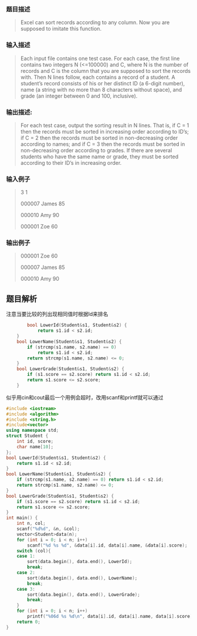 ### 题目描述
> Excel can sort records according to any column. Now you are supposed to imitate this function.

### 输入描述

> Each input file contains one test case. For each case, the first line contains two integers N (<=100000) and C, where N is the number of records and C is the column that you are supposed to sort the records with. Then N lines follow, each contains a record of a student. A student’s record consists of his or her distinct ID (a 6-digit number), name (a string with no more than 8 characters without space), and grade (an integer between 0 and 100, inclusive).

### 输出描述:
> For each test case, output the sorting result in N lines. That is, if C = 1 then the records must be sorted in increasing order according to ID’s; if C = 2 then the records must be sorted in non-decreasing order according to names; and if C = 3 then the records must be sorted in non-decreasing order according to grades. If there are several students who have the same name or grade, they must be sorted according to their ID’s in increasing order.

### 输入例子
> 3 1
> 
> 000007 James 85
> 
> 000010 Amy 90
> 
> 000001 Zoe 60

### 输出例子
> 000001 Zoe 60
> 
> 000007 James 85
> 
> 000010 Amy 90

## 题目解析
注意当要比较的列出现相同值时根据Id来排名
```C++
        bool LowerId(Student&s1, Student&s2) {
			return s1.id < s2.id;
	}
	bool LowerName(Student&s1, Student&s2) {
		if (strcmp(s1.name, s2.name) == 0) 
			return s1.id < s2.id;
		return strcmp(s1.name, s2.name) <= 0;
	}
	bool LowerGrade(Student&s1, Student&s2) {
		if (s1.score == s2.score) return s1.id < s2.id;
		return s1.score <= s2.score;
	}
```
似乎用cin和cout最后一个用例会超时，改用scanf和printf就可以通过


```C++
#include <iostream>
#include <algorithm>
#include <string.h>
#include<vector>
using namespace std;
struct Student {
	int id, score;
	char name[10];
};
bool LowerId(Student&s1, Student&s2) {
	return s1.id < s2.id;
}
bool LowerName(Student&s1, Student&s2) {
	if (strcmp(s1.name, s2.name) == 0) return s1.id < s2.id;
	return strcmp(s1.name, s2.name) <= 0;
}
bool LowerGrade(Student&s1, Student&s2) {
	if (s1.score == s2.score) return s1.id < s2.id;
	return s1.score <= s2.score;
}
int main() {
	int n, col;
	scanf("%d%d", &n, &col);
	vector<Student>data(n);
	for (int i = 0; i < n; i++)
		scanf("%d %s %d", &data[i].id, data[i].name, &data[i].score);
	switch (col){
	case 1:
		sort(data.begin(), data.end(), LowerId);
		break;
	case 2:
		sort(data.begin(), data.end(), LowerName);
		break;
	case 3:
		sort(data.begin(), data.end(), LowerGrade);
		break;
	}
	for (int i = 0; i < n; i++)
		printf("%06d %s %d\n", data[i].id, data[i].name, data[i].score);
	return 0;
}
```